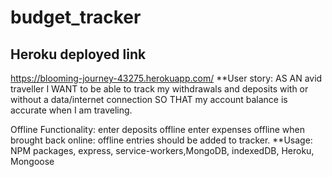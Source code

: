 # budget_tracker
## Heroku deployed link
https://blooming-journey-43275.herokuapp.com/
**User story:
AS AN avid traveller
I WANT to be able to track my withdrawals and deposits with or without a data/internet connection
SO THAT my account balance is accurate when I am traveling.

Offline Functionality:
enter deposits offline
enter expenses offline
when brought back online:
offline entries should be added to tracker.
**Usage:
NPM packages, express, service-workers,MongoDB, indexedDB, Heroku, Mongoose
